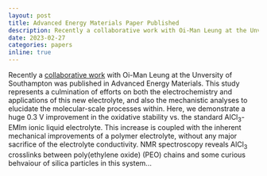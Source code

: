 ```yaml
---
layout: post
title: Advanced Energy Materials Paper Published
description: Recently a collaborative work with Oi-Man Leung at the Unversity of Southampton was published in Advanced Energy Materials. This study represents a culmination of efforts on both the electrochemistry and applications of this new electrolyte, and also the mechanistic analyses to elucidate the molecular-scale processes within. Here, we demonstrate a huge 0.3 V improvement in the oxidative stability vs. the standard AlCl<sub>3</sub>-EMIm ionic liquid electrolyte. This increase is coupled with the inherent mechanical improvements of a polymer electrolyte, without any major sacrifice of the electrolyte conductivity. NMR spectroscopy reveals AlCl<sub>3</sub> crosslinks between poly(ethylene oxide) (PEO) chains and some curious behvaiour of silica particles in this system...
date: 2023-02-27
categories: papers
inline: true
---
```


Recently a [collaborative work](https://onlinelibrary.wiley.com/doi/full/10.1002/aenm.202303285) with Oi-Man Leung at the Unversity of Southampton was published in Advanced Energy Materials. This study represents a culmination of efforts on both the electrochemistry and applications of this new electrolyte, and also the mechanistic analyses to elucidate the molecular-scale processes within. Here, we demonstrate a huge 0.3 V improvement in the oxidative stability vs. the standard AlCl<sub>3</sub>-EMIm ionic liquid electrolyte. This increase is coupled with the inherent mechanical improvements of a polymer electrolyte, without any major sacrifice of the electrolyte conductivity. NMR spectroscopy reveals AlCl<sub>3</sub> crosslinks between poly(ethylene oxide) (PEO) chains and some curious behvaiour of silica particles in this system...
